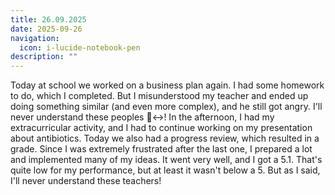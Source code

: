 ```yaml
---
title: 26.09.2025
date: 2025-09-26
navigation:
  icon: i-lucide-notebook-pen
description: ""
---
```


Today at school we worked on a business plan again. I had some homework to do, which I completed. But I misunderstood my teacher and ended up doing something similar (and even more complex), and he still got angry. I'll never understand these peoples 🙂‍↔️! In the afternoon, I had my extracurricular activity, and I had to continue working on my presentation about antibiotics. Today we also had a progress review, which resulted in a grade. Since I was extremely frustrated after the last one, I prepared a lot and implemented many of my ideas. It went very well, and I got a 5.1. That's quite low for my performance, but at least it wasn't below a 5. But as I said, I'll never understand these teachers!